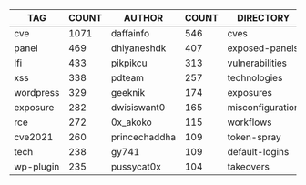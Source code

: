|    TAG    | COUNT |    AUTHOR     | COUNT |    DIRECTORY     | COUNT | SEVERITY | COUNT |  TYPE   | COUNT |
|-----------|-------|---------------|-------|------------------|-------|----------|-------|---------|-------|
| cve       |  1071 | daffainfo     |   546 | cves             |  1069 | info     |  1094 | http    |  2949 |
| panel     |   469 | dhiyaneshdk   |   407 | exposed-panels   |   471 | high     |   794 | file    |    57 |
| lfi       |   433 | pikpikcu      |   313 | vulnerabilities  |   422 | medium   |   625 | network |    49 |
| xss       |   338 | pdteam        |   257 | technologies     |   227 | critical |   389 | dns     |    17 |
| wordpress |   329 | geeknik       |   174 | exposures        |   199 | low      |   173 |         |       |
| exposure  |   282 | dwisiswant0   |   165 | misconfiguration |   193 | unknown  |     6 |         |       |
| rce       |   272 | 0x_akoko      |   115 | workflows        |   185 |          |       |         |       |
| cve2021   |   260 | princechaddha |   109 | token-spray      |   149 |          |       |         |       |
| tech      |   238 | gy741         |   109 | default-logins   |    78 |          |       |         |       |
| wp-plugin |   235 | pussycat0x    |   104 | takeovers        |    67 |          |       |         |       |
